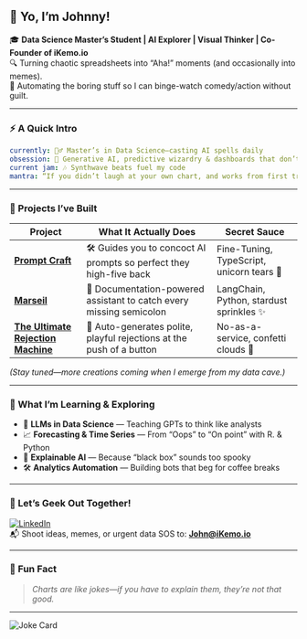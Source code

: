 ## 👋 Yo, I’m Johnny!

🎓 **Data Science Master’s Student | AI Explorer | Visual Thinker | Co-Founder of iKemo.io**  
🔍 Turning chaotic spreadsheets into “Aha!” moments (and occasionally into memes).  
🤖 Automating the boring stuff so I can binge-watch comedy/action without guilt.

---

### ⚡ A Quick Intro
```yaml
currently: 🧙‍♂️ Master’s in Data Science—casting AI spells daily  
obsession: 🎲 Generative AI, predictive wizardry & dashboards that don’t bore you  
current jam: 🎶 Synthwave beats fuel my code  
mantra: “If you didn’t laugh at your own chart, and works from first trial .. you’re doing it wrong.”
```

---

### 🚀 Projects I’ve Built

| Project         | What It Actually Does                                          | Secret Sauce                           |
|-----------------|----------------------------------------------------------------|----------------------------------------|
| **[Prompt Craft](https://promptcraft.net/?utm_source=github&utm_medium=referral&utm_campaign=site_link/)**| 🛠️ Guides you to concoct AI prompts so perfect they high-five back | Fine-Tuning, TypeScript, unicorn tears 🦄 |
| **[Marseil](https://marseil.ai/?utm_source=github&utm_medium=referral&utm_campaign=site_link/)**| 🤖 Documentation-powered assistant to catch every missing semicolon | LangChain, Python, stardust sprinkles ✨ |
| **[The Ultimate Rejection Machine](https://noreason.me/?utm_source=github&utm_medium=referral&utm_campaign=site_link/)**| 🚫 Auto-generates polite, playful rejections at the push of a button | No-as-a-service, confetti clouds 🎊 |

*(Stay tuned—more creations coming when I emerge from my data cave.)*

---

### 🧠 What I’m Learning & Exploring

- 🔮 **LLMs in Data Science** — Teaching GPTs to think like analysts  
- 📈 **Forecasting & Time Series** — From “Oops” to “On point” with R. & Python
- 🧬 **Explainable AI** — Because “black box” sounds too spooky  
- 🛠 **Analytics Automation** — Building bots that beg for coffee breaks

---

### 🔗 Let’s Geek Out Together!

[![LinkedIn](https://img.shields.io/badge/LinkedIn-blue?logo=linkedin&style=for-the-badge)](https://www.linkedin.com/in/johnnyrafael/)  
📬 Shoot ideas, memes, or urgent data SOS to: **John@iKemo.io**

---

### 💬 Fun Fact  
> *Charts are like jokes—if you have to explain them, they’re not that good.*  


---

<!-- Joke of the Day -->
![Joke Card](https://readme-jokes.vercel.app/api)
